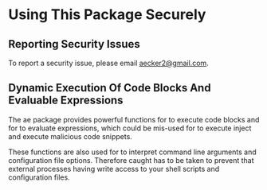 # Using This Package Securely

## Reporting Security Issues

To report a security issue, please email [aecker2@gmail.com](mailto:aecker2@gmail.com).

## Dynamic Execution Of Code Blocks And Evaluable Expressions

The ae package provides powerful functions for to execute code blocks and for to evaluate
expressions, which could be mis-used for to execute inject and execute malicious code
snippets.

These functions are also used for to interpret command line arguments and configuration
file options. Therefore caught has to be taken to prevent that external processes having
write access to your shell scripts and configuration files.
